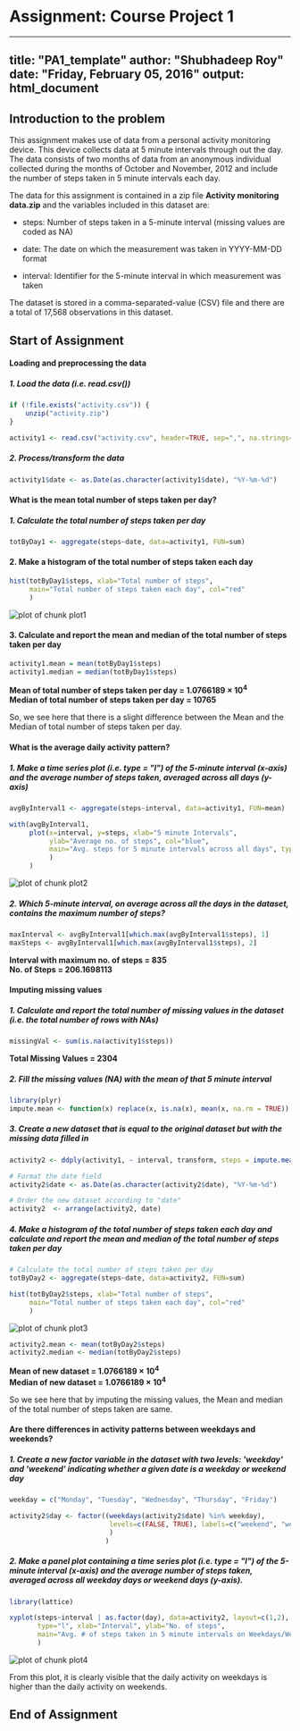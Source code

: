 **Assignment: Course Project 1**
================================

---
title: "PA1_template"
author: "Shubhadeep Roy"
date: "Friday, February 05, 2016"
output: html_document
---


## **Introduction to the problem**
This assignment makes use of data from a personal activity monitoring device. 
This device collects data at 5 minute intervals through out the day. The data consists of two months of data from an anonymous individual collected during the months of October and November, 2012 and include the number of steps taken in 5 minute intervals each day.

The data for this assignment is contained in a zip file **Activity monitoring 
data.zip** and the variables included in this dataset are:

* steps: Number of steps taken in a 5-minute interval (missing values are coded 
as NA)

* date: The date on which the measurement was taken in YYYY-MM-DD format

* interval: Identifier for the 5-minute interval in which measurement was taken

The dataset is stored in a comma-separated-value (CSV) file and there are a 
total of 17,568 observations in this dataset.


## **Start of Assignment**
  
#### **Loading and preprocessing the data**

##### 1. Load the data (i.e. read.csv())

```r
if (!file.exists("activity.csv")) {
    unzip("activity.zip")
}

activity1 <- read.csv("activity.csv", header=TRUE, sep=",", na.strings="NA")
```

##### 2. Process/transform the data

```r
activity1$date <- as.Date(as.character(activity1$date), "%Y-%m-%d")
```


#### **What is the mean total number of steps taken per day?**

##### 1. Calculate the total number of steps taken per day

```r
totByDay1 <- aggregate(steps~date, data=activity1, FUN=sum)
```

#### 2. Make a histogram of the total number of steps taken each day

```r
hist(totByDay1$steps, xlab="Total number of steps", 
     main="Total number of steps taken each day", col="red"
     )
```

![plot of chunk plot1](figure/plot1-1.png)

#### 3. Calculate and report the mean and median of the total number of steps taken per day

```r
activity1.mean = mean(totByDay1$steps)
activity1.median = median(totByDay1$steps)
```

**Mean of total number of steps taken per day = 1.0766189 &times; 10<sup>4</sup>**  
**Median of total number of steps taken per day = 10765**

So, we see here that there is a slight difference between the Mean and the 
Median of total number of steps taken per day.


#### **What is the average daily activity pattern?**

##### 1. Make a time series plot (i.e. type = "l") of the 5-minute interval (x-axis) and the average number of steps taken, averaged across all days (y-axis)

```r
avgByInterval1 <- aggregate(steps~interval, data=activity1, FUN=mean)

with(avgByInterval1, 
     plot(x=interval, y=steps, xlab="5 minute Intervals", 
          ylab="Average no. of steps", col="blue", 
          main="Avg. steps for 5 minute intervals across all days", type="l", 
          )
     )
```

![plot of chunk plot2](figure/plot2-1.png)

##### 2. Which 5-minute interval, on average across all the days in the dataset, contains the maximum number of steps?

```r
maxInterval <- avgByInterval1[which.max(avgByInterval1$steps), 1]
maxSteps <- avgByInterval1[which.max(avgByInterval1$steps), 2]
```

**Interval with maximum no. of steps = 835**  
**No. of Steps = 206.1698113**  

#### **Imputing missing values**

##### 1. Calculate and report the total number of missing values in the dataset (i.e. the total number of rows with NAs)

```r
missingVal <- sum(is.na(activity1$steps))
```

**Total Missing Values = 2304**  

##### 2. Fill the missing values (NA) with the mean of that 5 minute interval

```r
library(plyr)
impute.mean <- function(x) replace(x, is.na(x), mean(x, na.rm = TRUE))
```

##### 3. Create a new dataset that is equal to the original dataset but with the missing data filled in

```r
activity2 <- ddply(activity1, ~ interval, transform, steps = impute.mean(steps))

# Format the date field
activity2$date <- as.Date(as.character(activity2$date), "%Y-%m-%d")

# Order the new dataset according to "date"
activity2  <- arrange(activity2, date)
```

##### 4. Make a histogram of the total number of steps taken each day and calculate and report the mean and median of the total number of steps taken per day

```r
# Calculate the total number of steps taken per day
totByDay2 <- aggregate(steps~date, data=activity2, FUN=sum)

hist(totByDay2$steps, xlab="Total number of steps", 
     main="Total number of steps taken each day", col="red"
     )
```

![plot of chunk plot3](figure/plot3-1.png)

```r
activity2.mean <- mean(totByDay2$steps)
activity2.median <- median(totByDay2$steps)
```

**Mean of new dataset = 1.0766189 &times; 10<sup>4</sup>**  
**Median of new dataset = 1.0766189 &times; 10<sup>4</sup>**  

So we see here that by imputing the missing values, the Mean and median of the 
total number of steps taken are same.


#### **Are there differences in activity patterns between weekdays and weekends?**
##### 1. Create a new factor variable in the dataset with two levels: 'weekday' and 'weekend' indicating whether a given date is a weekday or weekend day

```r
weekday = c("Monday", "Tuesday", "Wednesday", "Thursday", "Friday")

activity2$day <- factor((weekdays(activity2$date) %in% weekday), 
                         levels=c(FALSE, TRUE), labels=c("weekend", "weekday"
                         )
                        )
```

##### 2. Make a panel plot containing a time series plot (i.e. type = "l") of the 5-minute interval (x-axis) and the average number of steps taken, averaged across all weekday days or weekend days (y-axis).

```r
library(lattice)

xyplot(steps~interval | as.factor(day), data=activity2, layout=c(1,2), 
       type="l", xlab="Interval", ylab="No. of steps", 
       main="Avg. # of steps taken in 5 minute intervals on Weekdays/Weekends",
       )
```

![plot of chunk plot4](figure/plot4-1.png)

From this plot, it is clearly visible that the daily activity on weekdays is 
higher than the daily activity on weekends.

## **End of Assignment**
